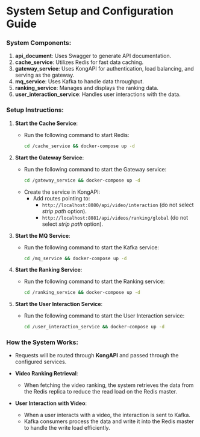 # System Setup and Configuration Guide

### System Components:

1. **api_document**: Uses Swagger to generate API documentation.
2. **cache_service**: Utilizes Redis for fast data caching.
3. **gateway_service**: Uses KongAPI for authentication, load balancing, and serving as the gateway.
4. **mq_service**: Uses Kafka to handle data throughput.
5. **ranking_service**: Manages and displays the ranking data.
6. **user_interaction_service**: Handles user interactions with the data.

### Setup Instructions:

1. **Start the Cache Service**:
   - Run the following command to start Redis:
     ```bash
     cd /cache_service && docker-compose up -d
     ```

2. **Start the Gateway Service**:
   - Run the following command to start the Gateway service:
     ```bash
     cd /gateway_service && docker-compose up -d
     ```
   - Create the service in KongAPI:
     - Add routes pointing to:
       - `http://localhost:8080/api/video/interaction` (do not select *strip path* option).
       - `http://localhost:8081/api/videos/ranking/global` (do not select *strip path* option).

3. **Start the MQ Service**:
   - Run the following command to start the Kafka service:
     ```bash
     cd /mq_service && docker-compose up -d
     ```

4. **Start the Ranking Service**:
   - Run the following command to start the Ranking service:
     ```bash
     cd /ranking_service && docker-compose up -d
     ```

5. **Start the User Interaction Service**:
   - Run the following command to start the User Interaction service:
     ```bash
     cd /user_interaction_service && docker-compose up -d
     ```

### How the System Works:

- Requests will be routed through **KongAPI** and passed through the configured services.

- **Video Ranking Retrieval**:
  - When fetching the video ranking, the system retrieves the data from the Redis replica to reduce the read load on the Redis master.

- **User Interaction with Video**:
  - When a user interacts with a video, the interaction is sent to Kafka.
  - Kafka consumers process the data and write it into the Redis master to handle the write load efficiently.
